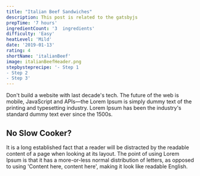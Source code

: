 ```yaml
---
title: "Italian Beef Sandwiches"
description: This post is related to the gatsbyjs
prepTime: '7 hours'
ingredientCount: '3  ingredients'
difficulty: 'Easy'
heatLevel: 'Mild'
date: '2019-01-13'
rating: 4
shortName: 'italianBeef'
image: italianBeefHeader.png
stepbysteprecipe: '- Step 1
- Step 2
- Step 3'
---
```

Don't build a website with last decade's tech. The future of the web is mobile,
 JavaScript and APIs—the
Lorem Ipsum is simply dummy text of the printing and typesetting industry.
Lorem Ipsum has been the industry's standard dummy text ever since the 1500s.
## No Slow Cooker?
It is a long established fact that a reader will be distracted by the readable
content of a page when looking at its layout. The point of using Lorem Ipsum
is that it has a more-or-less normal distribution of letters, as opposed to using
'Content here, content here', making it look like readable English.